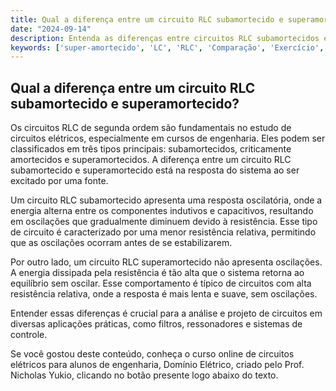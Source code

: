 ```yaml
---
title: Qual a diferença entre um circuito RLC subamortecido e superamortecido?
date: "2024-09-14"
description: Entenda as diferenças entre circuitos RLC subamortecidos e superamortecidos no contexto de circuitos de segunda ordem.
keywords: ['super-amortecido', 'LC', 'RLC', 'Comparação', 'Exercício', 'Super-amortecida', 'Fonte']
---
```


## Qual a diferença entre um circuito RLC subamortecido e superamortecido?

Os circuitos RLC de segunda ordem são fundamentais no estudo de circuitos elétricos, especialmente em cursos de engenharia. Eles podem ser classificados em três tipos principais: subamortecidos, criticamente amortecidos e superamortecidos. A diferença entre um circuito RLC subamortecido e superamortecido está na resposta do sistema ao ser excitado por uma fonte.

Um circuito RLC subamortecido apresenta uma resposta oscilatória, onde a energia alterna entre os componentes indutivos e capacitivos, resultando em oscilações que gradualmente diminuem devido à resistência. Esse tipo de circuito é caracterizado por uma menor resistência relativa, permitindo que as oscilações ocorram antes de se estabilizarem.

Por outro lado, um circuito RLC superamortecido não apresenta oscilações. A energia dissipada pela resistência é tão alta que o sistema retorna ao equilíbrio sem oscilar. Esse comportamento é típico de circuitos com alta resistência relativa, onde a resposta é mais lenta e suave, sem oscilações.

Entender essas diferenças é crucial para a análise e projeto de circuitos em diversas aplicações práticas, como filtros, ressonadores e sistemas de controle.

Se você gostou deste conteúdo, conheça o curso online de circuitos elétricos para alunos de engenharia, Domínio Elétrico, criado pelo Prof. Nicholas Yukio, clicando no botão presente logo abaixo do texto.